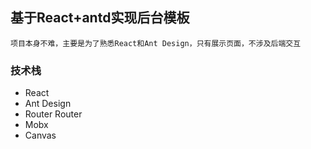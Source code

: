 ## 基于React+antd实现后台模板

`项目本身不难，主要是为了熟悉React和Ant Design，只有展示页面，不涉及后端交互`

### 技术栈
- React
- Ant Design
- Router Router
- Mobx
- Canvas